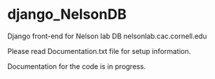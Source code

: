 django_NelsonDB
===============

Django front-end for Nelson lab DB nelsonlab.cac.cornell.edu

Please read Documentation.txt file for setup information.

Documentation for the code is in progress. 
